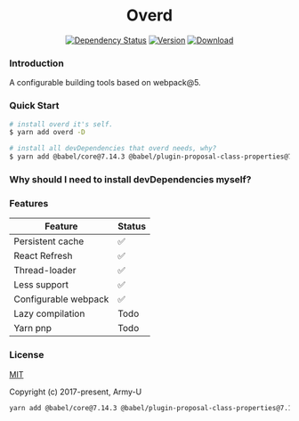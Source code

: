 <h1 align="center">Overd</h1>

<p align="center">
  <a href="https://david-dm.org/Army-U/overd"><img src="https://flat.badgen.net/david/dep/Army-U/overd" alt="Dependency Status" /></a>
  <a href="https://www.npmjs.com/package/overd"><img src="https://flat.badgen.net/npm/v/overd" alt="Version" /></a>
  <a href="https://www.npmjs.com/package/overd"><img src="https://flat.badgen.net/npm/dt/overd" alt="Download" /></a>
</p>

### Introduction

A configurable building tools based on webpack@5.

### Quick Start

```bash
# install overd it's self.
$ yarn add overd -D
```

```bash
# install all devDependencies that overd needs, why?
$ yarn add @babel/core@7.14.3 @babel/plugin-proposal-class-properties@7.13.0 @babel/plugin-proposal-decorators@7.14.2 @babel/plugin-syntax-dynamic-import@7.8.3 @babel/plugin-transform-runtime@7.14.3 @babel/preset-env@7.14.4 @babel/preset-react@7.13.13 @babel/preset-typescript@7.13.0 @emotion/babel-plugin@11.3.0 @intervolga/optimize-cssnano-plugin@1.0.6 @pmmmwh/react-refresh-webpack-plugin@0.4.3 @types/copy-webpack-plugin@8.0.0 @types/dotenv-webpack@7.0.2 @types/duplicate-package-checker-webpack-plugin@2.1.1 @types/html-webpack-tags-plugin@2.0.16 @types/mini-css-extract-plugin@1.4.3 @types/node@15.9.0 @types/query-string@6.3.0 @types/react@17.0.9 @types/react-dev-utils@9.0.6 @types/react-dom@17.0.6 @types/react-redux@7.1.16 @types/react-router@5.1.14 @types/react-router-dom@5.1.7 @types/redux-logger@3.0.8 @types/redux-mock-store@1.0.2 @types/script-ext-html-webpack-plugin@2.1.2 @types/terser-webpack-plugin@5.0.3 @types/webpack@5.28.0 @types/webpack-bundle-analyzer@4.4.0 @types/webpack-dev-server@3.11.4 @types/workbox-webpack-plugin@5.1.6 @types/workbox-window@4.3.3 @typescript-eslint/eslint-plugin@4.26.0 @typescript-eslint/parser@4.26.0 babel-loader@8.2.2 babel-plugin-import@1.13.3 babel-plugin-istanbul@6.0.0 babel-plugin-module-resolver@4.1.0 chalk@4.1.1 copy-webpack-plugin@9.0.0 css-loader@5.2.6 css-minimizer-webpack-plugin@3.0.1 dotenv-webpack@7.0.2 duplicate-package-checker-webpack-plugin@3.0.0 esbuild-loader@2.13.1 eslint@7.27.0 eslint-config-prettier@8.3.0 eslint-loader@4.0.2 eslint-plugin-react@7.24.0 eslint-plugin-react-hooks@4.2.0 html-webpack-plugin@5.3.1 mini-css-extract-plugin@1.6.0 nodemon@2.0.7 prettier@2.3.0 react@17.0.2 react-dev-utils@11.0.4 react-dom@17.0.2 react-refresh@0.10.0 react-router-dom@5.2.0 script-ext-html-webpack-plugin@2.1.5 style-loader@2.0.0 terser-webpack-plugin@5.1.3 thread-loader@3.0.4 ts-node@10.0.0 tsconfig-paths@3.9.0 type-fest@1.2.0 typescript@4.3.2 webpack@5.38.1 webpack-bundle-analyzer@4.4.2 webpack-cli@4.7.0 webpack-dev-server@3.11.2 webpack-manifest-plugin@3.1.1 webpack-merge@5.7.3 workbox-webpack-plugin@6.1.5 -D
```

### Why should I need to install devDependencies myself?

### Features

| Feature              | Status |
| -------------------- | ------ |
| Persistent cache     | ✅     |
| React Refresh        | ✅     |
| Thread-loader        | ✅     |
| Less support         | ✅     |
| Configurable webpack | ✅     |
| Lazy compilation     | Todo   |
| Yarn pnp             | Todo   |

### License

[MIT](https://opensource.org/licenses/MIT)

Copyright (c) 2017-present, Army-U

```bash
yarn add @babel/core@7.14.3 @babel/plugin-proposal-class-properties@7.13.0 @babel/plugin-proposal-decorators@7.14.2 @babel/plugin-syntax-dynamic-import@7.8.3 @babel/plugin-transform-runtime@7.14.3 @babel/preset-env@7.14.4 @babel/preset-react@7.13.13 @babel/preset-typescript@7.13.0 @emotion/babel-plugin@11.3.0 @intervolga/optimize-cssnano-plugin@1.0.6 @pmmmwh/react-refresh-webpack-plugin@0.4.3 @types/copy-webpack-plugin@8.0.0 @types/dotenv-webpack@7.0.2 @types/duplicate-package-checker-webpack-plugin@2.1.1 @types/html-webpack-tags-plugin@2.0.16 @types/mini-css-extract-plugin@1.4.3 @types/node@15.9.0 @types/query-string@6.3.0 @types/react@17.0.9 @types/react-dev-utils@9.0.6 @types/react-dom@17.0.6 @types/react-redux@7.1.16 @types/react-router@5.1.14 @types/react-router-dom@5.1.7 @types/redux-logger@3.0.8 @types/redux-mock-store@1.0.2 @types/script-ext-html-webpack-plugin@2.1.2 @types/terser-webpack-plugin@5.0.3 @types/webpack@5.28.0 @types/webpack-bundle-analyzer@4.4.0 @types/webpack-dev-server@3.11.4 @types/workbox-webpack-plugin@5.1.6 @types/workbox-window@4.3.3 @typescript-eslint/eslint-plugin@4.26.0 @typescript-eslint/parser@4.26.0 babel-loader@8.2.2 babel-plugin-import@1.13.3 babel-plugin-istanbul@6.0.0 babel-plugin-module-resolver@4.1.0 chalk@4.1.1 copy-webpack-plugin@9.0.0 css-loader@5.2.6 css-minimizer-webpack-plugin@3.0.1 dotenv-webpack@7.0.2 duplicate-package-checker-webpack-plugin@3.0.0 esbuild-loader@2.13.1 eslint@7.27.0 eslint-config-prettier@8.3.0 eslint-loader@4.0.2 eslint-plugin-react@7.24.0 eslint-plugin-react-hooks@4.2.0 html-webpack-plugin@5.3.1 mini-css-extract-plugin@1.6.0 nodemon@2.0.7 prettier@2.3.0 react@17.0.2 react-dev-utils@11.0.4 react-dom@17.0.2 react-refresh@0.10.0 react-router-dom@5.2.0 script-ext-html-webpack-plugin@2.1.5 style-loader@2.0.0 terser-webpack-plugin@5.1.3 thread-loader@3.0.4 ts-node@10.0.0 tsconfig-paths@3.9.0 type-fest@1.2.0 typescript@4.3.2 webpack@5.38.1 webpack-bundle-analyzer@4.4.2 webpack-cli@4.7.0 webpack-dev-server@3.11.2 webpack-manifest-plugin@3.1.1 webpack-merge@5.7.3 workbox-webpack-plugin@6.1.5 -D
```

<!--
```bash
APP_NAME package.json
``` -->
